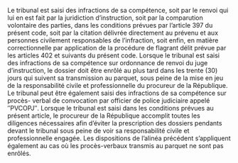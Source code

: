 Le tribunal est saisi des infractions de sa compétence, soit par le renvoi qui lui en est fait par la juridiction d’instruction, soit par la comparution volontaire des parties, dans les conditions prévues par l’article 397 du présent code, soit par la citation délivrée directement au prévenu et aux personnes civilement responsables de l’infraction, soit enfin, en matière correctionnelle par application de la procédure de flagrant délit prévue par les articles 402 et suivants du présent code.
Lorsque le tribunal est saisi des infractions de sa compétence sur ordonnance de renvoi du juge d’instruction, le dossier doit être enrôlé au plus tard dans les trente (30) jours qui suivent sa transmission au parquet, sous peine de la mise en jeu de la responsabilité civile et professionnelle du procureur de la République.
Le tribunal peut être également saisi des infractions de sa compétence sur procès- verbal de convocation par officier de police judiciaire appelé ″PVCOPJ″.
Lorsque le tribunal est saisi dans les conditions prévues au présent article, le procureur de la République accomplit toutes les diligences nécessaires afin d’éviter la prescription des dossiers pendants devant le tribunal sous peine de voir sa responsabilité civile et professionnelle engagée.
Les dispositions de l’alinéa précédent s’appliquent également au cas où les procès-verbaux transmis au parquet ne sont pas enrôlés.